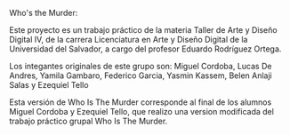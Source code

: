 Who's the Murder:

Este proyecto es un trabajo práctico de la materia Taller de Arte y Diseño Digital IV, de la carrera Licenciatura en Arte y Diseño Digital de la Universidad del Salvador, a cargo del profesor Eduardo Rodríguez Ortega.

Los integantes originales de este grupo son: Miguel Cordoba, Lucas De Andres, Yamila Gambaro, Federico Garcia, Yasmin Kassem, Belen Anlaji Salas y Ezequiel Tello

Esta versión de Who Is The Murder corresponde al final de los alumnos Miguel Cordoba y Ezequiel Tello, que realizo una version modificada del trabajo práctico grupal Who Is The Murder.

